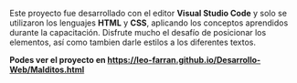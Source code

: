 <p>Este proyecto fue desarrollado con el editor <b>Visual Studio Code</b> y solo se utilizaron los lenguajes <b>HTML</b> y <b>CSS</b>,
aplicando los conceptos aprendidos durante la capacitación. Disfrute mucho el desafío de posicionar los elementos, 
así como tambien darle estilos a los diferentes textos.</p>

<b>Podes ver el proyecto en https://leo-farran.github.io/Desarrollo-Web/Malditos.html</b>

